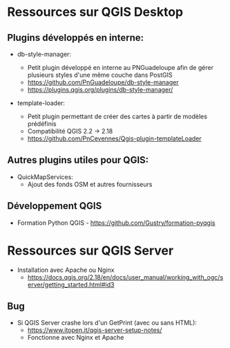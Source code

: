 # Ressources sur QGIS Desktop

## Plugins développés en interne:

* db-style-manager:
  * Petit plugin développé en interne au PNGuadeloupe afin de gérer plusieurs styles d'une même couche dans PostGIS
  * https://github.com/PnGuadeloupe/db-style-manager
  * https://plugins.qgis.org/plugins/db-style-manager/

* template-loader:
  * Petit plugin permettant de créer des cartes à partir de modèles prédéfinis
  * Compatibilité QGIS 2.2 -> 2.18
  * https://github.com/PnCevennes/Qgis-plugin-templateLoader
  
## Autres plugins utiles pour QGIS:

* QuickMapServices:
  * Ajout des fonds OSM et autres fournisseurs
  
## Développement QGIS

* Formation Python QGIS - https://github.com/Gustry/formation-pyqgis

# Ressources sur QGIS Server

* Installation avec Apache ou Nginx
  * https://docs.qgis.org/2.18/en/docs/user_manual/working_with_ogc/server/getting_started.html#id3

## Bug
* Si QGIS Server crashe lors d'un GetPrint (avec ou sans HTML):
  * https://www.itopen.it/qgis-server-setup-notes/
  * Fonctionne avec Nginx et Apache
